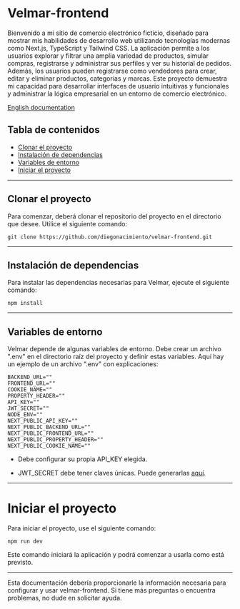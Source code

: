 # Velmar-frontend
Bienvenido a mi sitio de comercio electrónico ficticio, diseñado para mostrar mis habilidades de desarrollo web utilizando tecnologías modernas como Next.js, TypeScript y Tailwind CSS. La aplicación permite a los usuarios explorar y filtrar una amplia variedad de productos, simular compras, registrarse y administrar sus perfiles y ver su historial de pedidos. Además, los usuarios pueden registrarse como vendedores para crear, editar y eliminar productos, categorías y marcas. Este proyecto demuestra mi capacidad para desarrollar interfaces de usuario intuitivas y funcionales y administrar la lógica empresarial en un entorno de comercio electrónico.

[English documentation](README.md)

## Tabla de contenidos
- [Clonar el proyecto](#clonar-el-proyecto) 
- [Instalación de dependencias](#instalación-de-dependencias) 
- [Variables de entorno](#variables-de-entorno) 
- [Iniciar el proyecto](#iniciar-el-proyecto)

***

## Clonar el proyecto
Para comenzar, deberá clonar el repositorio del proyecto en el directorio que desee. Utilice el siguiente comando:

```git clone https://github.com/diegonacimiento/velmar-frontend.git```


***

## Instalación de dependencias
Para instalar las dependencias necesarias para Velmar, ejecute el siguiente comando:

``` npm install ```

***

## Variables de entorno
Velmar depende de algunas variables de entorno. Debe crear un archivo ".env" en el directorio raíz del proyecto y definir estas variables. Aquí hay un ejemplo de un archivo ".env" con explicaciones:
```
BACKEND_URL=""
FRONTEND_URL=""
COOKIE_NAME=""
PROPERTY_HEADER=""
API_KEY=""
JWT_SECRET=""
NODE_ENV=""
NEXT_PUBLIC_API_KEY=""
NEXT_PUBLIC_BACKEND_URL=""
NEXT_PUBLIC_FRONTEND_URL=""
NEXT_PUBLIC_PROPERTY_HEADER=""
NEXT_PUBLIC_COOKIE_NAME=""
```

- Debe configurar su propia API_KEY elegida.

- JWT_SECRET debe tener claves únicas. Puede generarlas [aquí](https://keygen.io/#fakeLink/).

***

# Iniciar el proyecto
Para iniciar el proyecto, use el siguiente comando:

```npm run dev```

Este comando iniciará la aplicación y podrá comenzar a usarla como está previsto.

***

Esta documentación debería proporcionarle la información necesaria para configurar y usar velmar-frontend. Si tiene más preguntas o encuentra problemas, no dude en solicitar ayuda.
